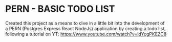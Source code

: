 # PERN - BASIC TODO LIST

Created this project as a means to dive in a little bit into the development of a PERN (Postgres Express React NodeJs) 
application by creating a todo list, following a tutorial on YT: https://www.youtube.com/watch?v=ldYcgPKEZC8
